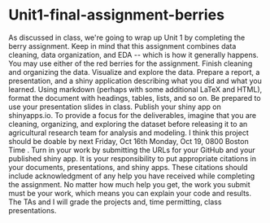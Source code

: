 # Unit1-final-assignment-berries
 As discussed in class, we're going to wrap up Unit 1 by completing the berry assignment. Keep in mind that this assignment combines data cleaning, data organization, and EDA -- which is how it generally happens.  You may use either of the red berries for the assignment. Finish cleaning and organizing the data. Visualize and explore the data. Prepare a report, a presentation, and a shiny application describing what you did and what you learned. Using markdown (perhaps with some additional LaTeX and HTML), format the document with headings, tables, lists, and so on. Be prepared to use your presentation slides in class. Publish your shiny app on shinyapps.io. To provide a focus for the deliverables, imagine that you are cleaning, organizing, and exploring the dataset before releasing it to an agricultural research team for analysis and modeling.  I think this project should be doable by next Friday, Oct 16th  Monday, Oct 19, 0800 Boston Time . Turn in your work by submitting the URLs for your GitHub and your published shiny app. It is your responsibility to put appropriate citations in your documents, presentations, and shiny apps. These citations should include acknowledgment of any help you have received while completing the assignment. No matter how much help you get, the work you submit must be your work, which means you can explain your code and results. The TAs and I will grade the projects and, time permitting, class presentations.
